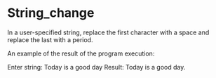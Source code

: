 # String_change


In a user-specified string, replace the first character with a space and replace the last with a period.

An example of the result of the program execution:

Enter string: Today is a good day
Result: Today is a good day.
